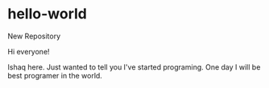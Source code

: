 # hello-world
New Repository

Hi everyone!

Ishaq here. Just wanted to tell you I've started programing.
One day I will be best programer in the world.
